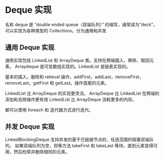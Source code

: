 # Deque 实现
名称 deque 是 “double ended queue（双端队列）” 的缩写，通常读为“deck”。可以实现为各种类型的 Collections。分为通用和并发

## 通用 Deque 实现

通用实现包括 LinkedList 和 ArrayDeque 类。支持在两端插入、移除、取回元素。
Arraydeque 是可变数组实现的。LinkedList 是链表实现的。

基本的插入，删除和 retieval 操作，addFirst，addLast，removeFirst，removeLast，getFirst 和 getLast。操作首尾的元素。

LinkedList 比 ArrayDeque 的实现更灵活。
ArrayDeque 比 LinkedList 在两端的添加和去除操作更有效
LinkedList 比 ArrayDeque 消耗更多的内存。

都可以使用 foreach 和 迭代器方式进行迭代。

## 并发 Deque 实现

LinkedBlockingDeque 支持并发的基于已链接节点的、任选范围的阻塞双端队列。
 如果双端队列为空，则等方法 takeFirst 和 takeLast 等待，直到元素变得可用，然后检索并删除相同的元素。
